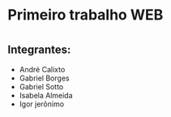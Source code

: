 # Primeiro trabalho WEB
#
#
## Integrantes:
- André Calixto
- Gabriel Borges
- Gabriel Sotto
- Isabela Almeida
- Igor jerônimo
